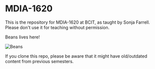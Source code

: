 # MDIA-1620

This is the repository for MDIA-1620 at BCIT, as taught by Sonja Farrell. Please don't use it for teaching without permission.

Beans lives here!

![Beans](https://media.giphy.com/media/v1.Y2lkPWVjZjA1ZTQ3cnM3OTNrbTc2dnlvc2R3dDliZ2ozdmQxcjVhbXVmbHYxZ2Vpazc1MiZlcD12MV9naWZzX3JlbGF0ZWQmY3Q9Zw/6zhAoH0rb7GA8/giphy.gif)

If you clone this repo, please be aware that it might have old/outdated content from previous semesters.
